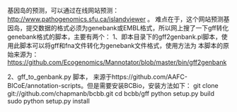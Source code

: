基因岛的预测，可以通过在线网站预测：http://www.pathogenomics.sfu.ca/islandviewer 。
难点在于，这个网站预测基因岛，提交数据的格式必须为genebank或EMBL格式，所以网上搜了一下gff转化genebank格式的脚本，主要有两个：
1、即本目录下的gff2genbank.pl脚本，使用此脚本可以将gff和fna文件转化为genebank文件格式，使用方法为
   本脚本的原始来源为：https://github.com/Ecogenomics/Mannotator/blob/master/bin/gff2genbank

2、gff_to_genbank.py 脚本，
   来源于https://github.com/AAFC-BICoE/annotation-scripts。但是需要安装BCBio，安装方法如下：
   git clone git://github.com/chapmanb/bcbb.git
   cd bcbb/gff
   python setup.py build
   sudo python setup.py install


